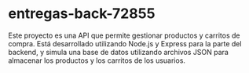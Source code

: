 # entregas-back-72855
Este proyecto es una API que permite gestionar productos y carritos de compra. Está desarrollado utilizando Node.js y Express para la parte del backend, y simula una base de datos utilizando archivos JSON para almacenar los productos y los carritos de los usuarios.
